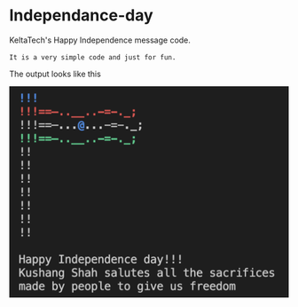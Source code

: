 # Independance-day
KeltaTech's Happy Independence message code.

```
It is a very simple code and just for fun.
```

The output looks like this

![https://github.com/Kelta-King/Independance-day/Images/indian flag.png](https://github.com/Kelta-King/Independance-day/blob/main/Images/indian%20flag.png)
